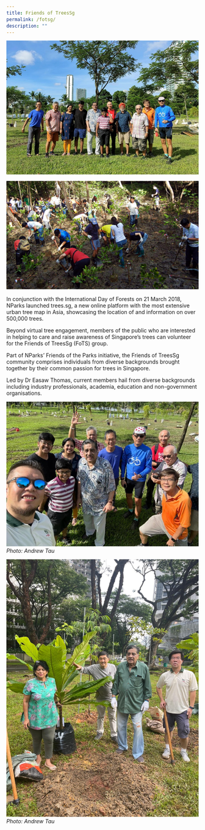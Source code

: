 ```yaml
---
title: Friends of TreesSg
permalink: /fotsg/
description: ""
---
```

![](/images/friendsoftrees_group%20photo_andrewtau.jpg)

![Alt text for image on Isomer site](/images/treessg%20OMT%20carousel%20feature%20photo.jpg)

In conjunction with the International Day of Forests on 21 March 2018, NParks  launched trees.sg, a new online platform with the most extensive urban tree map in Asia, showcasing the location of and information on over 500,000 trees.

Beyond virtual tree engagement, members of the public who are interested in helping to care and raise awareness of Singapore’s trees can volunteer for the  Friends of TreesSg (FoTS) group.

Part of NParks’ Friends of the Parks initiative, the Friends of TreesSg community comprises individuals from diverse backgrounds brought together by their common passion for trees in Singapore. 

Led by Dr Easaw Thomas, current members hail from diverse backgrounds including industry professionals, academia, education and non-government organisations.

![](/images/friendsoftrees_dec2022_andrewtau.jpg)
*Photo: Andrew Tau*

![](/images/friendsoftrees_apr2022_andrewtau.jpg)
*Photo: Andrew Tau*